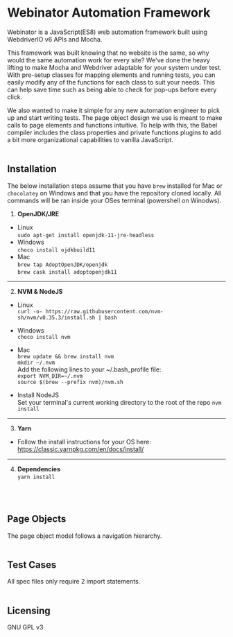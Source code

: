 # Webinator Automation Framework
Webinator is a JavaScript(ES8) web automation framework built using WebdriverIO v6 APIs and Mocha.

This framework was built knowing that no website is the same, so why would the same automation work for every site? We've done the heavy lifting to make Mocha and Webdriver adaptable for your system under test. With pre-setup classes for mapping elements and running tests, you can easily modify any of the functions for each class to suit your needs. This can help save time such as being able to check for pop-ups before every click.

We also wanted to make it simple for any new automation engineer to pick up and start writing tests. The page object design we use is meant to make calls to page elements and functions intuitive. To help with this, the Babel compiler includes the class properties and private functions plugins to add a bit more organizational capabilities to vanilla JavaScript.
<br/>
<br/>

## Installation
The below installation steps assume that you have `brew` installed for Mac or `chocolatey` on Windows and that you have the repository cloned locally. All commands will be ran inside your OSes terminal (powershell on Winodws).


1. **OpenJDK/JRE** 
* Linux  
`sudo apt-get install openjdk-11-jre-headless`  
* Windows  
`choco install ojdkbuild11`  
* Mac  
`brew tap AdoptOpenJDK/openjdk`  
`brew cask install adoptopenjdk11`
---

2. **NVM & NodeJS**  
* Linux  
`curl -o- https://raw.githubusercontent.com/nvm-sh/nvm/v0.35.3/install.sh | bash`  
* Windows  
`choco install nvm`  
* Mac  
`brew update && brew install nvm`  
`mkdir ~/.nvm`  
Add the following lines to your ~/.bash_profile file:  
`export NVM_DIR=~/.nvm`  
`source $(brew --prefix nvm)/nvm.sh`  

* Install NodeJS  
Set your terminal's current working directory to the root of the repo
`nvm install`

---

3. **Yarn**
* Follow the install instructions for your OS here:
https://classic.yarnpkg.com/en/docs/install/
--- 

4. **Dependencies**   
`yarn install`
<br/>
<br/>

## Page Objects
The page object model follows a navigation hierarchy.
<br/>
<br/>

## Test Cases
All spec files only require 2 import statements.
<br/>
<br/>

## Licensing

GNU GPL v3
